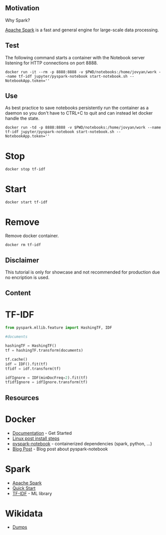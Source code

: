 ## Motivation
Why Spark?

[Apache Spark](https://spark.apache.org/) is a fast and general engine for large-scale data processing.

## Test

The following command starts a container with the Notebook server listening for HTTP connections on port 8888.
```
docker run -it --rm -p 8888:8888 -v $PWD/notebooks:/home/jovyan/work --name tf-idf jupyter/pyspark-notebook start-notebook.sh --NotebookApp.token=''
```

## Use

As best practice to save notebooks persistently run the container as a daemon so you don't have to CTRL+C to quit and can instead let docker handle the state.
```
docker run -td -p 8888:8888 -v $PWD/notebooks:/home/jovyan/work --name tf-idf jupyter/pyspark-notebook start-notebook.sh --NotebookApp.token=''
```

# Stop
```
docker stop tf-idf
```

# Start
```
docker start tf-idf
```

# Remove
Remove docker container.
```
docker rm tf-idf
```

## Disclaimer

This tutorial is only for showcase and not recommended for production due no encription is used.


## Content

# TF-IDF

```python
from pyspark.mllib.feature import HashingTF, IDF

#documents

hashingTF = HashingTF()
tf = hashingTF.transform(documents)

tf.cache()
idf = IDF().fit(tf)
tfidf = idf.transform(tf)

idfIgnore = IDF(minDocFreq=2).fit(tf)
tfidfIgnore = idfIgnore.transform(tf)
```

## Resources

# Docker

* [Documentation](https://docs.docker.com/) - Get Started
* [Linux post install steps](https://docs.docker.com/engine/installation/linux/linux-postinstall/#systemd)
* [pyspark-notebook](https://hub.docker.com/r/jupyter/pyspark-notebook/) - containerized dependencies (spark, python, ...)
* [Blog Post](http://maxmelnick.com/2016/06/04/spark-docker.html) - Blog post about pyspark-notebook

# Spark
* [Apache Spark](https://spark.apache.org/)
* [Quick Start](http://spark.apache.org/docs/latest/quick-start.html)
* [TF-IDF](https://spark.apache.org/docs/latest/mllib-feature-extraction.html#tf-idf) - ML library

# Wikidata
* [Dumps](https://www.wikidata.org/wiki/Wikidata:Database_download/de)
